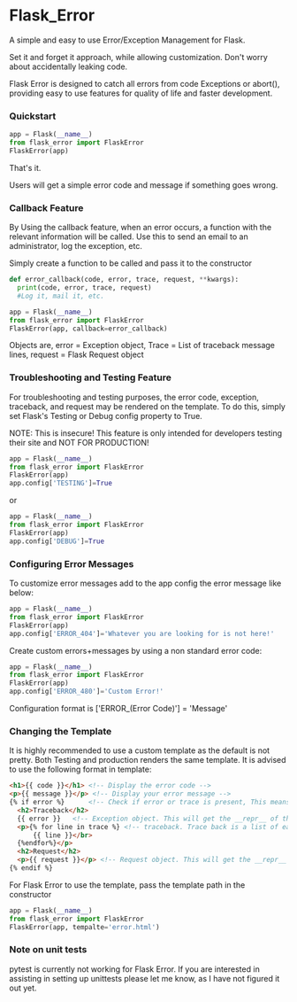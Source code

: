 # Flask_Error

A simple and easy to use Error/Exception Management for Flask.

Set it and forget it approach, while allowing customization. Don't worry about accidentally leaking code.

Flask Error is designed to catch all errors from code Exceptions or abort(), providing easy to use features for quality of life and faster development.

### Quickstart

```python
app = Flask(__name__)
from flask_error import FlaskError
FlaskError(app)
```
That's it.

Users will get a simple error code and message if something goes wrong.

### Callback Feature

By Using the callback feature, when an error occurs, a function with the relevant information will be called.
Use this to send an email to an administrator, log the exception, etc.

Simply create a function to be called and pass it to the constructor
```python
def error_callback(code, error, trace, request, **kwargs):
  print(code, error, trace, request)
  #Log it, mail it, etc.

app = Flask(__name__)
from flask_error import FlaskError
FlaskError(app, callback=error_callback)
```

Objects are, error = Exception object, Trace = List of traceback message lines, request = Flask Request object



### Troubleshooting and Testing Feature

For troubleshooting and testing purposes, the error code, exception, traceback, and request may be rendered on the template.
To do this, simply set Flask's Testing or Debug config property to True.

NOTE: This is insecure! This feature is only intended for developers testing their site and NOT FOR PRODUCTION!

```python
app = Flask(__name__)
from flask_error import FlaskError
FlaskError(app)
app.config['TESTING']=True
```

or

```python
app = Flask(__name__)
from flask_error import FlaskError
FlaskError(app)
app.config['DEBUG']=True
```



### Configuring Error Messages

To customize error messages add to the app config the error message like below:

```python
app = Flask(__name__)
from flask_error import FlaskError
FlaskError(app)
app.config['ERROR_404']='Whatever you are looking for is not here!'
```

Create custom errors+messages by using a non standard error code:

```python
app = Flask(__name__)
from flask_error import FlaskError
FlaskError(app)
app.config['ERROR_480']='Custom Error!'
```

Configuration format is ['ERROR_(Error Code)'] = 'Message'



### Changing the Template

It is highly recommended to use a custom template as the default is not pretty.
Both Testing and production renders the same template. It is advised to use the following format in template:

```HTML
<h1>{{ code }}</h1> <!-- Display the error code -->
<p>{{ message }}</p> <!-- Display your error message -->
{% if error %}      <!-- Check if error or trace is present, This means app is in testing mode -->
  <h2>Traceback</h2>
  {{ error }}   <!-- Exception object. This will get the __repr__ of the exception -->
  <p>{% for line in trace %} <!-- traceback. Trace back is a list of each line. For better readability, it is recommended to loop -->
      {{ line }}</br>
  {%endfor%}</p>
  <h2>Request</h2>
  <p>{{ request }}</p> <!-- Request object. This will get the __repr__ of the request -->
{% endif %}
```

For Flask Error to use the template, pass the template path in the constructor

```python
app = Flask(__name__)
from flask_error import FlaskError
FlaskError(app, tempalte='error.html')
```




### Note on unit tests

pytest is currently not working for Flask Error. If you are interested in assisting in setting up unittests please let me know, as I have not figured it out yet.
